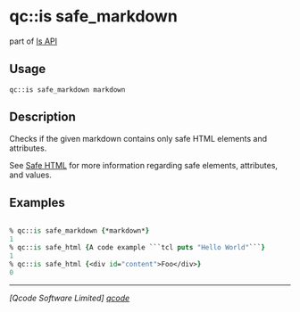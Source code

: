 qc::is safe_markdown
==============

part of [Is API](../is.md)

Usage
-----
`qc::is safe_markdown markdown`

Description
-----------
Checks if the given markdown contains only safe HTML elements and attributes.

See [Safe HTML] for more information regarding safe elements, attributes, and values.

Examples
--------
```tcl

% qc::is safe_markdown {*markdown*}
1
% qc::is safe_html {A code example ```tcl puts "Hello World"```}
1
% qc::is safe_html {<div id="content">Foo</div>}
0
```

----------------------------------
*[Qcode Software Limited] [qcode]*

[qcode]: http://www.qcode.co.uk "Qcode Software"
[Safe HTML]: ../safe_html.md
